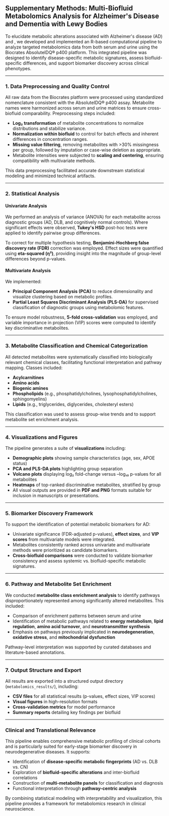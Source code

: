 ## **Supplementary Methods: Multi-Biofluid Metabolomics Analysis for Alzheimer's Disease and Dementia with Lewy Bodies**

To elucidate metabolic alterations associated with Alzheimer's disease (AD) and , we developed and implemented an R-based computational pipeline to analyze targeted metabolomics data from both serum and urine using the Biocrates AbsoluteIDQ® p400 platform. This integrated pipeline was designed to identify disease-specific metabolic signatures, assess biofluid-specific differences, and support biomarker discovery across clinical phenotypes.

------------------------------------------------------------------------

### **1. Data Preprocessing and Quality Control**

All raw data from the Biocrates platform were processed using standardized nomenclature consistent with the AbsoluteIDQ® p400 assay. Metabolite names were harmonized across serum and urine matrices to ensure cross-biofluid comparability. Preprocessing steps included:

-   **Log₂ transformation** of metabolite concentrations to normalize distributions and stabilize variance.
-   **Normalization within biofluid** to control for batch effects and inherent differences in concentration ranges.
-   **Missing value filtering**, removing metabolites with \>30% missingness per group, followed by imputation or case-wise deletion as appropriate.
-   Metabolite intensities were subjected to **scaling and centering**, ensuring compatibility with multivariate methods.

This data preprocessing facilitated accurate downstream statistical modeling and minimized technical artifacts.

------------------------------------------------------------------------

### **2. Statistical Analysis**

#### **Univariate Analysis**

We performed an analysis of variance (ANOVA) for each metabolite across diagnostic groups (AD, DLB, and cognitively normal controls). Where significant effects were observed, **Tukey's HSD** post-hoc tests were applied to identify pairwise group differences.

To correct for multiple hypothesis testing, **Benjamini-Hochberg false discovery rate (FDR)** correction was employed. Effect sizes were quantified using **eta-squared (η²)**, providing insight into the magnitude of group-level differences beyond p-values.

#### **Multivariate Analysis**

We implemented:

-   **Principal Component Analysis (PCA)** to reduce dimensionality and visualize clustering based on metabolic profiles.
-   **Partial Least Squares Discriminant Analysis (PLS-DA)** for supervised classification of diagnostic groups using metabolomic features.

To ensure model robustness, **5-fold cross-validation** was employed, and variable importance in projection (VIP) scores were computed to identify key discriminative metabolites.

------------------------------------------------------------------------

### **3. Metabolite Classification and Chemical Categorization**

All detected metabolites were systematically classified into biologically relevant chemical classes, facilitating functional interpretation and pathway mapping. Classes included:

-   **Acylcarnitines**
-   **Amino acids**
-   **Biogenic amines**
-   **Phospholipids** (e.g., phosphatidylcholines, lysophosphatidylcholines, sphingomyelins)
-   **Lipids** (e.g., triglycerides, diglycerides, cholesteryl esters)

This classification was used to assess group-wise trends and to support metabolite set enrichment analysis.

------------------------------------------------------------------------

### **4. Visualizations and Figures**

The pipeline generates a suite of **visualizations** including:

-   **Demographic plots** showing sample characteristics (age, sex, APOE status)
-   **PCA and PLS-DA plots** highlighting group separation
-   **Volcano plots** displaying log₂ fold-change versus –log₁₀ p-values for all metabolites
-   **Heatmaps** of top-ranked discriminative metabolites, stratified by group
-   All visual outputs are provided in **PDF and PNG** formats suitable for inclusion in manuscripts or presentations.

------------------------------------------------------------------------

### **5. Biomarker Discovery Framework**

To support the identification of potential metabolic biomarkers for AD:

-   Univariate significance (FDR-adjusted p-values), **effect sizes**, and **VIP scores** from multivariate models were integrated.
-   Metabolites consistently ranked across univariate and multivariate methods were prioritized as candidate biomarkers.
-   **Cross-biofluid comparisons** were conducted to validate biomarker consistency and assess systemic vs. biofluid-specific metabolic signatures.

------------------------------------------------------------------------

### **6. Pathway and Metabolite Set Enrichment**

We conducted **metabolite class enrichment analysis** to identify pathways disproportionately represented among significantly altered metabolites. This included:

-   Comparison of enrichment patterns between serum and urine
-   Identification of metabolic pathways related to **energy metabolism**, **lipid regulation**, **amino acid turnover**, and **neurotransmitter synthesis**
-   Emphasis on pathways previously implicated in **neurodegeneration**, **oxidative stress**, and **mitochondrial dysfunction**

Pathway-level interpretation was supported by curated databases and literature-based annotations.

------------------------------------------------------------------------

### **7. Output Structure and Export**

All results are exported into a structured output directory (`metabolomics_results/`), including:

-   **CSV files** for all statistical results (p-values, effect sizes, VIP scores)
-   **Visual figures** in high-resolution formats
-   **Cross-validation metrics** for model performance
-   **Summary reports** detailing key findings per biofluid

------------------------------------------------------------------------

### **Clinical and Translational Relevance**

This pipeline enables comprehensive metabolic profiling of clinical cohorts and is particularly suited for early-stage biomarker discovery in neurodegenerative diseases. It supports:

-   Identification of **disease-specific metabolic fingerprints** (AD vs. DLB vs. CN)
-   Exploration of **biofluid-specific alterations** and inter-biofluid correlations
-   Construction of **multi-metabolite panels** for classification and diagnosis
-   Functional interpretation through **pathway-centric analysis**

By combining statistical modeling with interpretability and visualization, this pipeline provides a framework for metabolomics research in clinical neuroscience.
